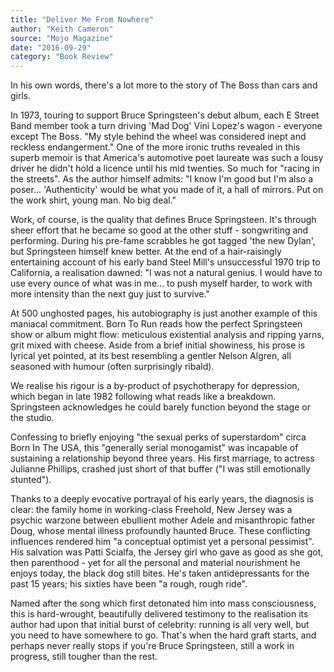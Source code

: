 ```yaml
---
title: "Deliver Me From Nowhere"
author: "Keith Cameron"
source: "Mojo Magazine"
date: "2016-09-29"
category: "Book Review"
---
```


In his own words, there's a lot more to the story of The Boss than cars and girls.

In 1973, touring to support Bruce Springsteen's debut album, each E Street Band member took a turn driving 'Mad Dog' Vini Lopez's wagon - everyone except The Boss. "My style behind the wheel was considered inept and reckless endangerment." One of the more ironic truths revealed in this superb memoir is that America's automotive poet laureate was such a lousy driver he didn't hold a licence until his mid twenties. So much for "racing in the streets". As the author himself admits: "I know I'm good but I'm also a poser... 'Authenticity' would be what you made of it, a hall of mirrors. Put on the work shirt, young man. No big deal."

Work, of course, is the quality that defines Bruce Springsteen. It's through sheer effort that he became so good at the other stuff - songwriting and performing. During his pre-fame scrabbles he got tagged 'the new Dylan', but Springsteen himself knew better. At the end of a hair-raisingly entertaining account of his early band Steel Mill's unsuccessful 1970 trip to California, a realisation dawned: "I was not a natural genius. I would have to use every ounce of what was in me... to push myself harder, to work with more intensity than the next guy just to survive."

At 500 unghosted pages, his autobiography is just another example of this maniacal commitment. Born To Run reads how the perfect Springsteen show or album might flow: meticulous existential analysis and ripping yarns, grit mixed with cheese. Aside from a brief initial showiness, his prose is lyrical yet pointed, at its best resembling a gentler Nelson Algren, all seasoned with humour (often surprisingly ribald).

We realise his rigour is a by-product of psychotherapy for depression, which began in late 1982 following what reads like a breakdown. Springsteen acknowledges he could barely function beyond the stage or the studio.

Confessing to briefly enjoying "the sexual perks of superstardom" circa Born In The USA, this "generally serial monogamist" was incapable of sustaining a relationship beyond three years. His first marriage, to actress Julianne Phillips, crashed just short of that buffer ("I was still emotionally stunted").

Thanks to a deeply evocative portrayal of his early years, the diagnosis is clear: the family home in working-class Freehold, New Jersey was a psychic warzone between ebullient mother Adele and misanthropic father Doug, whose mental illness profoundly haunted Bruce. These conflicting influences rendered him "a conceptual optimist yet a personal pessimist". His salvation was Patti Scialfa, the Jersey girl who gave as good as she got, then parenthood - yet for all the personal and material nourishment he enjoys today, the black dog still bites. He's taken antidepressants for the past 15 years; his sixties have been "a rough, rough ride".

Named after the song which first detonated him into mass consciousness, this is hard-wrought, beautifully delivered testimony to the realisation its author had upon that initial burst of celebrity: running is all very well, but you need to have somewhere to go. That's when the hard graft starts, and perhaps never really stops if you're Bruce Springsteen, still a work in progress, still tougher than the rest.